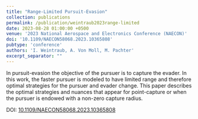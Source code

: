 ```yaml
---
title: "Range-Limited Pursuit-Evasion"
collection: publications
permalink: /publication/weintraub2023range-limited
date: 2023-08-28 01:00:00 +0500
venue: '2023 National Aerospace and Electronics Conference (NAECON)'
doi: '10.1109/NAECON58068.2023.10365808'
pubtype: 'conference'
authors: 'I. Weintraub, A. Von Moll, M. Pachter'
excerpt_separator: ""
---
```

In pursuit-evasion the objective of the pursuer is to capture the evader. In this work, the faster pursuer is modeled to have limited range and therefore optimal strategies for the pursuer and evader change. This paper describes the optimal strategies and nuances that appear for point-capture or when the pursuer is endowed with a non-zero capture radius.


DOI: [10.1109/NAECON58068.2023.10365808](https://doi.org/10.1109/NAECON58068.2023.10365808)